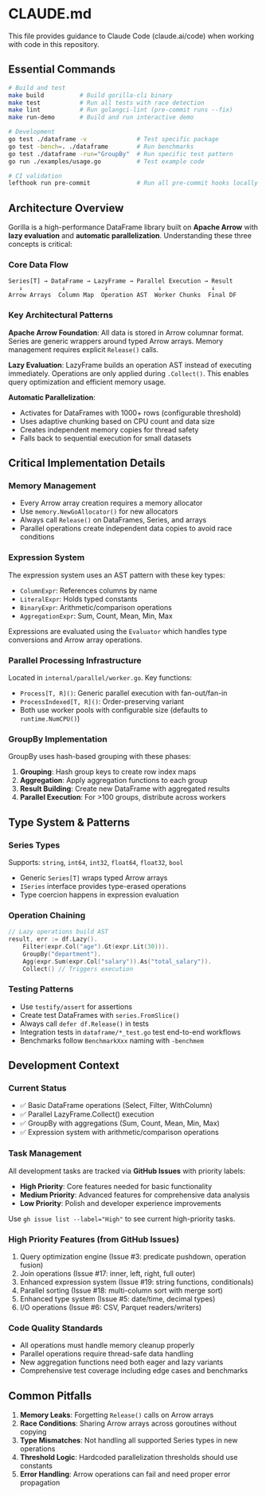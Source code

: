# CLAUDE.md

This file provides guidance to Claude Code (claude.ai/code) when working with code in this repository.

## Essential Commands

```bash
# Build and test
make build          # Build gorilla-cli binary
make test           # Run all tests with race detection
make lint           # Run golangci-lint (pre-commit runs --fix)
make run-demo       # Build and run interactive demo

# Development
go test ./dataframe -v              # Test specific package
go test -bench=. ./dataframe        # Run benchmarks
go test ./dataframe -run="GroupBy"  # Run specific test pattern
go run ./examples/usage.go          # Test example code

# CI validation
lefthook run pre-commit             # Run all pre-commit hooks locally
```

## Architecture Overview

Gorilla is a high-performance DataFrame library built on **Apache Arrow** with **lazy evaluation** and **automatic parallelization**. Understanding these three concepts is critical:

### Core Data Flow
```
Series[T] → DataFrame → LazyFrame → Parallel Execution → Result
   ↓           ↓           ↓              ↓              ↓
Arrow Arrays  Column Map  Operation AST  Worker Chunks  Final DF
```

### Key Architectural Patterns

**Apache Arrow Foundation**: All data is stored in Arrow columnar format. Series are generic wrappers around typed Arrow arrays. Memory management requires explicit `Release()` calls.

**Lazy Evaluation**: LazyFrame builds an operation AST instead of executing immediately. Operations are only applied during `.Collect()`. This enables query optimization and efficient memory usage.

**Automatic Parallelization**: 
- Activates for DataFrames with 1000+ rows (configurable threshold)
- Uses adaptive chunking based on CPU count and data size
- Creates independent memory copies for thread safety
- Falls back to sequential execution for small datasets

## Critical Implementation Details

### Memory Management
- Every Arrow array creation requires a memory allocator
- Use `memory.NewGoAllocator()` for new allocators
- Always call `Release()` on DataFrames, Series, and arrays
- Parallel operations create independent data copies to avoid race conditions

### Expression System
The expression system uses an AST pattern with these key types:
- `ColumnExpr`: References columns by name
- `LiteralExpr`: Holds typed constants
- `BinaryExpr`: Arithmetic/comparison operations  
- `AggregationExpr`: Sum, Count, Mean, Min, Max

Expressions are evaluated using the `Evaluator` which handles type conversions and Arrow array operations.

### Parallel Processing Infrastructure
Located in `internal/parallel/worker.go`. Key functions:
- `Process[T, R]()`: Generic parallel execution with fan-out/fan-in
- `ProcessIndexed[T, R]()`: Order-preserving variant
- Both use worker pools with configurable size (defaults to `runtime.NumCPU()`)

### GroupBy Implementation
GroupBy uses hash-based grouping with these phases:
1. **Grouping**: Hash group keys to create row index maps
2. **Aggregation**: Apply aggregation functions to each group
3. **Result Building**: Create new DataFrame with aggregated results
4. **Parallel Execution**: For >100 groups, distribute across workers

## Type System & Patterns

### Series Types
Supports: `string`, `int64`, `int32`, `float64`, `float32`, `bool`
- Generic `Series[T]` wraps typed Arrow arrays
- `ISeries` interface provides type-erased operations
- Type coercion happens in expression evaluation

### Operation Chaining
```go
// Lazy operations build AST
result, err := df.Lazy().
    Filter(expr.Col("age").Gt(expr.Lit(30))).
    GroupBy("department").
    Agg(expr.Sum(expr.Col("salary")).As("total_salary")).
    Collect() // Triggers execution
```

### Testing Patterns
- Use `testify/assert` for assertions
- Create test DataFrames with `series.FromSlice()`
- Always call `defer df.Release()` in tests
- Integration tests in `dataframe/*_test.go` test end-to-end workflows
- Benchmarks follow `BenchmarkXxx` naming with `-benchmem`

## Development Context

### Current Status
- ✅ Basic DataFrame operations (Select, Filter, WithColumn)
- ✅ Parallel LazyFrame.Collect() execution
- ✅ GroupBy with aggregations (Sum, Count, Mean, Min, Max)
- ✅ Expression system with arithmetic/comparison operations

### Task Management
All development tasks are tracked via **GitHub Issues** with priority labels:
- **High Priority**: Core features needed for basic functionality
- **Medium Priority**: Advanced features for comprehensive data analysis
- **Low Priority**: Polish and developer experience improvements

Use `gh issue list --label="High"` to see current high-priority tasks.

### High Priority Features (from GitHub Issues)
1. Query optimization engine (Issue #3: predicate pushdown, operation fusion)
2. Join operations (Issue #17: inner, left, right, full outer)  
3. Enhanced expression system (Issue #19: string functions, conditionals)
4. Parallel sorting (Issue #18: multi-column sort with merge sort)
5. Enhanced type system (Issue #5: date/time, decimal types)
6. I/O operations (Issue #6: CSV, Parquet readers/writers)

### Code Quality Standards
- All operations must handle memory cleanup properly
- Parallel operations require thread-safe data handling
- New aggregation functions need both eager and lazy variants
- Comprehensive test coverage including edge cases and benchmarks

## Common Pitfalls

1. **Memory Leaks**: Forgetting `Release()` calls on Arrow arrays
2. **Race Conditions**: Sharing Arrow arrays across goroutines without copying
3. **Type Mismatches**: Not handling all supported Series types in new operations
4. **Threshold Logic**: Hardcoded parallelization thresholds should use constants
5. **Error Handling**: Arrow operations can fail and need proper error propagation